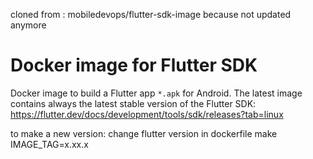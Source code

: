 cloned from : mobiledevops/flutter-sdk-image because not updated anymore

# Docker image for Flutter SDK

Docker image to build a Flutter app `*.apk` for Android. The latest image contains always the latest stable version of the Flutter SDK: https://flutter.dev/docs/development/tools/sdk/releases?tab=linux


to make a new version:
    change flutter version in dockerfile
    make IMAGE_TAG=x.xx.x

